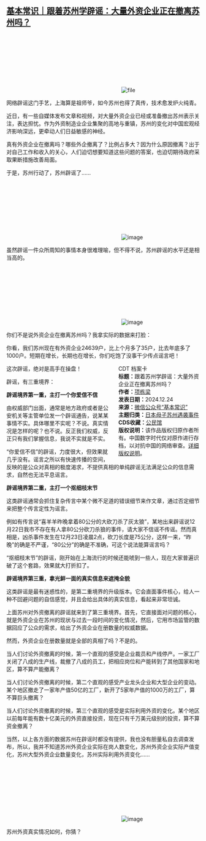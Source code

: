 <!--1735040745000-->
[基本常识｜跟着苏州学辟谣：大量外资企业正在撤离苏州吗？](https://chinadigitaltimes.net/chinese/714379.html)
------

<p><img decoding="async" src="data:image/svg+xml,%3Csvg%20xmlns='http://www.w3.org/2000/svg'%20viewBox='0%200%200%200'%3E%3C/svg%3E" alt="file" data-lazy-src="https://chinadigitaltimes.net/chinese/files/2024/12/image-1735039804592.png"><noscript><img decoding="async" src="https://chinadigitaltimes.net/chinese/files/2024/12/image-1735039804592.png" alt="file"></noscript></p><p>网络辟谣这门手艺，上海算是祖师爷，如今苏州也得了真传，技术愈发炉火纯青。</p><p>近日，有一些自媒体发布文章和视频，对大量外资企业已经或准备撤出苏州表示关注，表达担忧。作为外资制造业企业集聚的高地与重镇，苏州的变化对中国宏观经济影响深远，更牵动人们日益敏感的神经。</p><p>真有外资企业在撤离吗？哪些外企撤离了？比例占多大？因为什么原因撤离？出于对自己工作和收入的关心，人们迫切想要知道这些问题的答案，也迫切期待政府采取果断措施改善局面。</p><p>于是，苏州行动了，苏州辟谣了……</p><p><img decoding="async" src="data:image/svg+xml,%3Csvg%20xmlns='http://www.w3.org/2000/svg'%20viewBox='0%200%200%200'%3E%3C/svg%3E" alt="image" data-lazy-src="https://chinadigitaltimes.net/chinese/files/2024/12/post-714379-676a9b0c34851."><noscript><img decoding="async" src="https://chinadigitaltimes.net/chinese/files/2024/12/post-714379-676a9b0c34851." alt="image"></noscript></p><p>虽然辟谣一件众所周知的事情本身很难理喻，但不得不说，苏州辟谣的水平还是相当高的。</p><p><img decoding="async" src="data:image/svg+xml,%3Csvg%20xmlns='http://www.w3.org/2000/svg'%20viewBox='0%200%200%200'%3E%3C/svg%3E" alt="image" data-lazy-src="https://chinadigitaltimes.net/chinese/files/2024/12/post-714379-676a9b0c3f8da."><noscript><img decoding="async" src="https://chinadigitaltimes.net/chinese/files/2024/12/post-714379-676a9b0c3f8da." alt="image"></noscript></p><p>你们不是说外资企业在撤离苏州吗？我拿实际的数据来打脸：</p><p>你看，我们苏州现在有外资企业24639户，比上个月多了35户，比去年底多了1000户。短期在增长，长期也在增长，你们吃饱了没事干少传点谣言吧！</p><div style="width:42%;float:right;padding-left:20px;"><div class="su-spoiler su-spoiler-style-fancy su-spoiler-icon-chevron-circle" data-scroll-offset="0" data-anchor-in-url="no"><div class="su-spoiler-title" tabindex="0" role="button"><span class="su-spoiler-icon"></span>CDT 档案卡</div><div class="su-spoiler-content su-u-clearfix su-u-trim"><strong>标题：</strong>跟着苏州学辟谣：大量外资企业正在撤离苏州吗？<br><strong>作者：</strong><a href="https://chinadigitaltimes.net/space/基本常识" target="_blank">项栋梁</a><br><strong>发表日期：</strong>2024.12.24<br><strong>来源：</strong><a href="https://web.archive.org/web/*/https://mp.weixin.qq.com/s/d3cY0KkW1CYwEWUC5xLiWg" target="_blank">微信公众号“基本常识”</a><br><strong>主题归类：</strong><a href="https://chinadigitaltimes.net/space/日本母子苏州遇袭事件" target="_blank">日本母子苏州遇袭事件</a><br><strong>CDS收藏：</strong><a href="https://chinadigitaltimes.net/space/%E5%85%AC%E6%B0%91%E9%A6%86" target="_blank" rel="noopener">公民馆</a><br><strong>版权说明：</strong>该作品版权归原作者所有。中国数字时代仅对原作进行存档，以对抗中国的网络审查。<a href="https://chinadigitaltimes.net/chinese/copyright">详细版权说明</a>。</div></div></div><p>这次辟谣，绝对是高手在操盘！</p><p>辟谣，有三重境界：</p><p><strong>辟谣境界第一重，主打一个你爱信不信</strong></p><p>由权威部门出面，通常是地方政府或者是公安机关等主管单位发一个辟谣通告，说某某事情不实。具体哪里不实呢？不说。真实情况是怎样的呢？也不说。反正我们权威，反正只有我们掌握信息，我说不实就是不实。</p><p>“你爱信不信”的辟谣，力度很大，但效果就几乎没有。谣言之所以有快速传播的空间，反映的是公众对真相的极度渴求，不提供真相的单纯辟谣无法满足公众的信息需求，自然也无法平息谣言。</p><p><strong>辟谣境界第二重，主打一个抠细枝末节</strong></p><p>这类辟谣通常会抓住复杂传言中某个微不足道的错误细节来作文章，通过否定细节来把整个传言定性为谣言。</p><p>例如有传言说“喜羊羊昨晚拿着80公分的大砍刀杀了灰太狼”，某地出来辟谣说12月22日我市不存在有人拿80公分砍刀杀狼的事件，请大家不信谣不传谣。然而真相是，凶杀事件发生在12月23日凌晨2点，砍刀长度是75公分，这样一来，“昨晚”的确是不严谨，“80公分”的确是不准确，可这个说法能算谣言吗？</p><p>“抠细枝末节”的辟谣，刚开始在上海流行的时候还能唬到一些人，现在大家普遍识破了这个套路，效果就大打折扣了。</p><p><strong>辟谣境界第三重，拿光鲜一面的真实信息来遮掩全貌</strong></p><p>这类辟谣是最有迷惑性的，是第二重境界的升级版本。它会直面事件核心，给人一种不回避问题的自信感觉，并且会给出具体的真实信息，看起来非常坦诚。</p><p>上面苏州对外资撤离的辟谣就来到了第三重境界。首先，它直接面对问题的核心，就是外资企业在苏州的现状与过去一段时间的变化情况，然后，它用市场监管的数据回应了公众的需求，给出了外资企业在册数量的权威数据。</p><p>然而，外资企业在册数量就是全部的真相了吗？不是的。</p><p>当人们讨论外资撤离的时候，第一个直观的感受是企业裁员和产线停产。一家工厂关闭了八成的生产线，裁撤了八成的员工，把相应岗位和产能转到了其他国家和地区，算不算产能撤离？</p><p>当人们讨论外资撤离的时候，第二个直观的感受产业龙头企业和大型企业的变动。某个地区撤走了一家年产值50亿的工厂，新开了5家年产值的1000万的工厂，算不算巨头撤离？</p><p>当人们讨论外资撤离的时候，第三个直观的感受是实际利用外资的变化。某个地区以前每年能有数十亿美元的外资直接投资，现在只有千万美元级别的投资，算不算资金撤离？</p><p>当然，以上各方面的数据苏州在辟谣时都没有提供，我也没有胆量私自去调查发布，所以，我并不知道苏州外资企业实际在岗人数变化，苏州外资企业实际产值变化，苏州大型外资企业数量变化，苏州实际利用外资变化……</p><p><img decoding="async" src="data:image/svg+xml,%3Csvg%20xmlns='http://www.w3.org/2000/svg'%20viewBox='0%200%200%200'%3E%3C/svg%3E" alt="image" data-lazy-src="https://chinadigitaltimes.net/chinese/files/2024/12/post-714379-676a9b0c472c9."><noscript><img decoding="async" src="https://chinadigitaltimes.net/chinese/files/2024/12/post-714379-676a9b0c472c9." alt="image"></noscript></p><p>苏州外资真实情况如何，你猜？</p><div class="addtoany_share_save_container addtoany_content addtoany_content_bottom"><div class="a2a_kit a2a_kit_size_32 addtoany_list" data-a2a-url="https://chinadigitaltimes.net/chinese/714379.html" data-a2a-title="基本常识｜跟着苏州学辟谣：大量外资企业正在撤离苏州吗？"><a class="a2a_button_facebook" href="https://www.addtoany.com/add_to/facebook?linkurl=https%3A%2F%2Fchinadigitaltimes.net%2Fchinese%2F714379.html&amp;linkname=%E5%9F%BA%E6%9C%AC%E5%B8%B8%E8%AF%86%EF%BD%9C%E8%B7%9F%E7%9D%80%E8%8B%8F%E5%B7%9E%E5%AD%A6%E8%BE%9F%E8%B0%A3%EF%BC%9A%E5%A4%A7%E9%87%8F%E5%A4%96%E8%B5%84%E4%BC%81%E4%B8%9A%E6%AD%A3%E5%9C%A8%E6%92%A4%E7%A6%BB%E8%8B%8F%E5%B7%9E%E5%90%97%EF%BC%9F" title="Facebook" rel="nofollow noopener" target="_blank"></a><a class="a2a_button_twitter" href="https://www.addtoany.com/add_to/twitter?linkurl=https%3A%2F%2Fchinadigitaltimes.net%2Fchinese%2F714379.html&amp;linkname=%E5%9F%BA%E6%9C%AC%E5%B8%B8%E8%AF%86%EF%BD%9C%E8%B7%9F%E7%9D%80%E8%8B%8F%E5%B7%9E%E5%AD%A6%E8%BE%9F%E8%B0%A3%EF%BC%9A%E5%A4%A7%E9%87%8F%E5%A4%96%E8%B5%84%E4%BC%81%E4%B8%9A%E6%AD%A3%E5%9C%A8%E6%92%A4%E7%A6%BB%E8%8B%8F%E5%B7%9E%E5%90%97%EF%BC%9F" title="Twitter" rel="nofollow noopener" target="_blank"></a><a class="a2a_button_telegram" href="https://www.addtoany.com/add_to/telegram?linkurl=https%3A%2F%2Fchinadigitaltimes.net%2Fchinese%2F714379.html&amp;linkname=%E5%9F%BA%E6%9C%AC%E5%B8%B8%E8%AF%86%EF%BD%9C%E8%B7%9F%E7%9D%80%E8%8B%8F%E5%B7%9E%E5%AD%A6%E8%BE%9F%E8%B0%A3%EF%BC%9A%E5%A4%A7%E9%87%8F%E5%A4%96%E8%B5%84%E4%BC%81%E4%B8%9A%E6%AD%A3%E5%9C%A8%E6%92%A4%E7%A6%BB%E8%8B%8F%E5%B7%9E%E5%90%97%EF%BC%9F" title="Telegram" rel="nofollow noopener" target="_blank"></a><a class="a2a_button_reddit" href="https://www.addtoany.com/add_to/reddit?linkurl=https%3A%2F%2Fchinadigitaltimes.net%2Fchinese%2F714379.html&amp;linkname=%E5%9F%BA%E6%9C%AC%E5%B8%B8%E8%AF%86%EF%BD%9C%E8%B7%9F%E7%9D%80%E8%8B%8F%E5%B7%9E%E5%AD%A6%E8%BE%9F%E8%B0%A3%EF%BC%9A%E5%A4%A7%E9%87%8F%E5%A4%96%E8%B5%84%E4%BC%81%E4%B8%9A%E6%AD%A3%E5%9C%A8%E6%92%A4%E7%A6%BB%E8%8B%8F%E5%B7%9E%E5%90%97%EF%BC%9F" title="Reddit" rel="nofollow noopener" target="_blank"></a><a class="a2a_button_whatsapp" href="https://www.addtoany.com/add_to/whatsapp?linkurl=https%3A%2F%2Fchinadigitaltimes.net%2Fchinese%2F714379.html&amp;linkname=%E5%9F%BA%E6%9C%AC%E5%B8%B8%E8%AF%86%EF%BD%9C%E8%B7%9F%E7%9D%80%E8%8B%8F%E5%B7%9E%E5%AD%A6%E8%BE%9F%E8%B0%A3%EF%BC%9A%E5%A4%A7%E9%87%8F%E5%A4%96%E8%B5%84%E4%BC%81%E4%B8%9A%E6%AD%A3%E5%9C%A8%E6%92%A4%E7%A6%BB%E8%8B%8F%E5%B7%9E%E5%90%97%EF%BC%9F" title="WhatsApp" rel="nofollow noopener" target="_blank"></a><a class="a2a_button_email" href="https://www.addtoany.com/add_to/email?linkurl=https%3A%2F%2Fchinadigitaltimes.net%2Fchinese%2F714379.html&amp;linkname=%E5%9F%BA%E6%9C%AC%E5%B8%B8%E8%AF%86%EF%BD%9C%E8%B7%9F%E7%9D%80%E8%8B%8F%E5%B7%9E%E5%AD%A6%E8%BE%9F%E8%B0%A3%EF%BC%9A%E5%A4%A7%E9%87%8F%E5%A4%96%E8%B5%84%E4%BC%81%E4%B8%9A%E6%AD%A3%E5%9C%A8%E6%92%A4%E7%A6%BB%E8%8B%8F%E5%B7%9E%E5%90%97%EF%BC%9F" title="Email" rel="nofollow noopener" target="_blank"></a><a class="a2a_button_copy_link" href="https://www.addtoany.com/add_to/copy_link?linkurl=https%3A%2F%2Fchinadigitaltimes.net%2Fchinese%2F714379.html&amp;linkname=%E5%9F%BA%E6%9C%AC%E5%B8%B8%E8%AF%86%EF%BD%9C%E8%B7%9F%E7%9D%80%E8%8B%8F%E5%B7%9E%E5%AD%A6%E8%BE%9F%E8%B0%A3%EF%BC%9A%E5%A4%A7%E9%87%8F%E5%A4%96%E8%B5%84%E4%BC%81%E4%B8%9A%E6%AD%A3%E5%9C%A8%E6%92%A4%E7%A6%BB%E8%8B%8F%E5%B7%9E%E5%90%97%EF%BC%9F" title="Copy Link" rel="nofollow noopener" target="_blank"></a><a class="a2a_dd addtoany_share_save addtoany_share" href="https://www.addtoany.com/share"></a></div></div>
